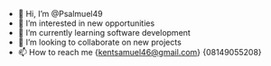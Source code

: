 - 👋 Hi, I’m @Psalmuel49
- 👀 I’m interested in new opportunities 
- 🌱 I’m currently learning software development 
- 💞️ I’m looking to collaborate on new projects 
- 📫 How to reach me {kentsamuel46@gmail.com} {08149055208} 

<!---
Psalmuel49/Psalmuel49 is a ✨ special ✨ repository because its `README.md` (this file) appears on your GitHub profile.
You can click the Preview link to take a look at your changes.
--->
